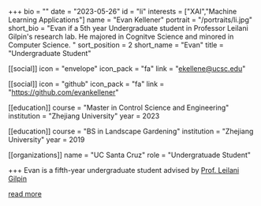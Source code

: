 +++
bio = ""
date = "2023-05-26"
id = "li"
interests = ["XAI","Machine Learning Applications"]
name = "Evan Kellener"
portrait = "/portraits/li.jpg"
short_bio = "Evan if a 5th year Undergraduate student in Professor Leilani Gilpin's research lab. He majored in Cognitve Science and minored in Computer Science. "
sort_position = 2
short_name = "Evan"
title = "Undergraduate Student"

[[social]]
    icon = "envelope"
    icon_pack = "fa"
    link = "ekellene@ucsc.edu"

[[social]]
    icon = "github"
    icon_pack = "fa"
    link = "https://github.com/evankellener"

[[education]]
    course = "Master in Control Science and Engineering"
    institution = "Zhejiang University"
    year = 2023

[[education]]
    course = "BS in Landscape Gardening"
    institution = "Zhejiang University"
    year = 2019
        
[[organizations]]
    name = "UC Santa Cruz"
    role = "Undergratuade Student"

+++
Evan is a fifth-year undergraduate student advised by [Prof. Leilani Gilpin](../leilani/)

[read more](https://leolee7.github.io/)

